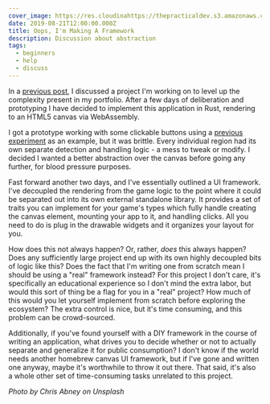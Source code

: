```yaml
---
cover_image: https://res.cloudinahttps://thepracticaldev.s3.amazonaws.com/i/lk886f5xd4t64pa2cw9i.jpg
date: 2019-08-21T12:00:00.000Z
title: Oops, I'm Making A Framework
description: Discussion about abstraction
tags:
  - beginners
  - help
  - discuss
---
```


In a [previous post](https://dev.to/deciduously/towards-complexity-341i), I discussed a project I'm working on to level up the complexity present in my portfolio. After a few days of deliberation and prototyping I have decided to implement this application in Rust, rendering to an HTML5 canvas via WebAssembly.

I got a prototype working with some clickable buttons using a [previous experiment](https://github.com/deciduously/dots) as an example, but it was brittle. Every individual region had its own separate detection and handling logic - a mess to tweak or modify. I decided I wanted a better abstraction over the canvas before going any further, for blood pressure purposes.

Fast forward another two days, and I've essentially outlined a UI framework. I've decoupled the rendering from the game logic to the point where it could be separated out into its own external standalone library. It provides a set of traits you can implement for your game's types which fully handle creating the canvas element, mounting your app to it, and handling clicks. All you need to do is plug in the drawable widgets and it organizes your layout for you.

How does this not always happen? Or, rather, _does_ this always happen? Does any sufficiently large project end up with its own highly decoupled bits of logic like this? Does the fact that I'm writing one from scratch mean I should be using a "real" framework instead? For this project I don't care, it's specifically an educational experience so I don't mind the extra labor, but would this sort of thing be a flag for you in a "real" project? How much of this would you let yourself implement from scratch before exploring the ecosystem? The extra control is nice, but it's time consuming, and this problem can be crowd-sourced.

Additionally, if you've found yourself with a DIY framework in the course of writing an application, what drives you to decide whether or not to actually separate and generalize it for public consumption? I don't know if the world needs another homebrew canvas UI framework, but if I've gone and written one anyway, maybe it's worthwhile to throw it out there. That said, it's also a whole other set of time-consuming tasks unrelated to this project.

_Photo by Chris Abney on Unsplash_
